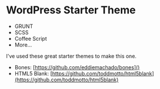 # WordPress Starter Theme

* GRUNT
* SCSS
* Coffee Script
* More...

I've used these great starter themes to make this one.

* Bones: [https://github.com/eddiemachado/bones]()
* HTML5 Blank: [https://github.com/toddmotto/html5blank](https://github.com/toddmotto/html5blank)
